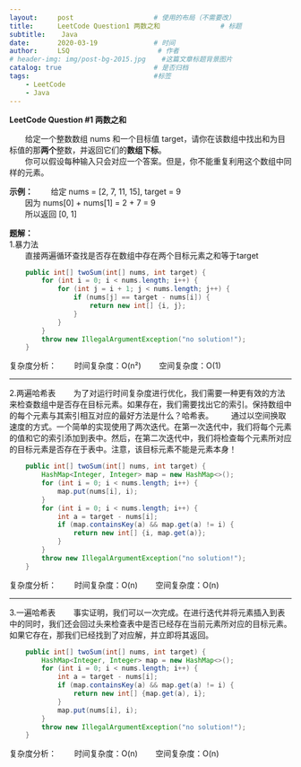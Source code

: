 ```yaml
---
layout:     post                    # 使用的布局（不需要改）
title:      LeetCode Question1 两数之和               # 标题 
subtitle:    Java
date:       2020-03-19              # 时间
author:     LSQ                      # 作者
# header-img: img/post-bg-2015.jpg    #这篇文章标题背景图片
catalog: true                       # 是否归档
tags:                               #标签
    - LeetCode
    - Java
---
```



**LeetCode Question #1 两数之和**  
  
&emsp;&emsp;给定一个整数数组 nums 和一个目标值 target，请你在该数组中找出和为目标值的那**两个**整数，并返回它们的**数组下标**。  
&emsp;&emsp;你可以假设每种输入只会对应一个答案。但是，你不能重复利用这个数组中同样的元素。

**示例：**
&emsp;&emsp;给定 nums = [2, 7, 11, 15], target = 9  
&emsp;&emsp;因为 nums[0] + nums[1] = 2 + 7 = 9  
&emsp;&emsp;所以返回 [0, 1]  

**题解：**  
1.暴力法  
&emsp;&emsp;直接两遍循环查找是否存在数组中存在两个目标元素之和等于target

```java
    public int[] twoSum(int[] nums, int target) {
        for (int i = 0; i < nums.length; i++) {
            for (int j = i + 1; j < nums.length; j++) {
                if (nums[j] == target - nums[i]) {
                    return new int[] {i, j};
                }
            }
        }
        throw new IllegalArgumentException("no solution!");
    }
```
复杂度分析：
&emsp;&emsp;时间复杂度：O(n²)
&emsp;&emsp;空间复杂度：O(1)
***
2.两遍哈希表
&emsp;&emsp;为了对运行时间复杂度进行优化，我们需要一种更有效的方法来检查数组中是否存在目标元素。如果存在，我们需要找出它的索引。保持数组中的每个元素与其索引相互对应的最好方法是什么？哈希表。
&emsp;&emsp;通过以空间换取速度的方式。一个简单的实现使用了两次迭代。在第一次迭代中，我们将每个元素的值和它的索引添加到表中。然后，在第二次迭代中，我们将检查每个元素所对应的目标元素是否存在于表中。注意，该目标元素不能是元素本身！
```java
    public int[] twoSum(int[] nums, int target) {
        HashMap<Integer, Integer> map = new HashMap<>();
        for (int i = 0; i < nums.length; i++) {
            map.put(nums[i], i);
        }
        for (int i = 0; i < nums.length; i++) {
            int a = target - nums[i];
            if (map.containsKey(a) && map.get(a) != i) {
                return new int[] {i, map.get(a)};
            }
        }
        throw new IllegalArgumentException("no solution!");
    }
```
复杂度分析：
&emsp;&emsp;时间复杂度：O(n)
&emsp;&emsp;空间复杂度：O(n)
***
3.一遍哈希表
&emsp;&emsp;事实证明，我们可以一次完成。在进行迭代并将元素插入到表中的同时，我们还会回过头来检查表中是否已经存在当前元素所对应的目标元素。如果它存在，那我们已经找到了对应解，并立即将其返回。

```java
    public int[] twoSum(int[] nums, int target) {
        HashMap<Integer, Integer> map = new HashMap<>();
        for (int i = 0; i < nums.length; i++) {
            int a = target - nums[i];
            if (map.containsKey(a) && map.get(a) != i) {
                return new int[] {map.get(a), i};
            }
            map.put(nums[i], i);
        }
        throw new IllegalArgumentException("no solution!");
    }
```
复杂度分析：
&emsp;&emsp;时间复杂度：O(n)
&emsp;&emsp;空间复杂度：O(n)







